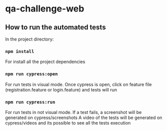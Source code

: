 # qa-challenge-web

## How to run the automated tests
In the project directory:

### `npm install` 
For install all the project dependencies

### `npm run cypress:open`
For run tests in visual mode.
Once cypress is open, click on feature file (registration.feature or login.feature) and tests will run

### `npm run cypress:run`
For run tests in not visual mode.
If a test fails, a screenshot will be generated on cypress/screenshots
A video of the tests will be generated on cypress/videos and its possible to see all the tests execution